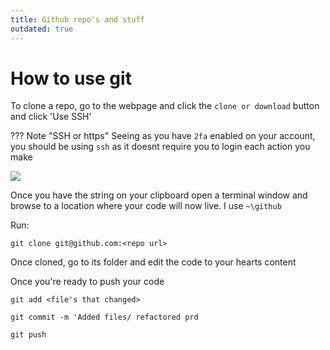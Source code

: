 ```yaml
---
title: Github repo's and stuff
outdated: true
---
```

# How to use git

To clone a repo, go to the webpage and click the `clone or download` button and click 'Use SSH'

??? Note "SSH or https"
    Seeing as you have `2fa` enabled on your account, you should be using `ssh` as it doesnt require you to login each action you make

![](/assets/tjxlFRVsXUgsDatm-image-1588972001839.png)


Once you have the string on your clipboard open a terminal window and browse to a location where your code will now live. I use `~\github`

Run:

```shell
git clone git@github.com:<repo url>
```

Once cloned, go to its folder and edit the code to your hearts content

Once you're ready to push your code

```shell
git add <file's that changed>
```

```shell
git commit -m 'Added files/ refactored prd
```

```shell
git push
```